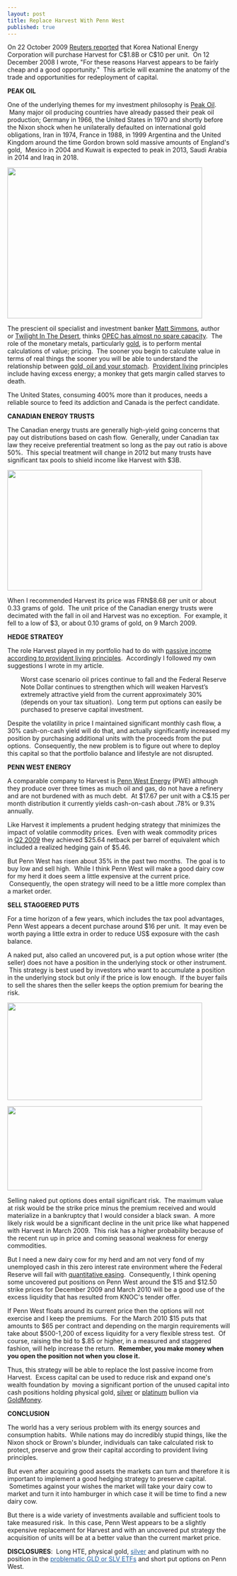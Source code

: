 ```yaml
---
layout: post
title: Replace Harvest With Penn West
published: true
---
```

<p>On 22 October 2009 <a title="harvest tender offer" href="http://www.reuters.com/article/marketsNews/idAFSP45411920091022?rpc=44" target="_blank">Reuters reported</a> that Korea National Energy Corporation will purchase Harvest for C$1.8B or C$10 per unit.  On 12 December 2008 I wrote, "For these reasons Harvest appears to be fairly cheap and a good opportunity."  This article will examine the anatomy of the trade and opportunities for redeployment of capital.</p>
<p><strong>PEAK OIL</strong></p>
<p>One of the underlying themes for my investment philosophy is <a id="aptureLink_nkTWYhsaiC" href="http://www.youtube.com/watch?v=gHKp5vF_VoE">Peak Oil</a>.  Many major oil producing countries have already passed their peak oil production; Germany in 1966, the United States in 1970 and shortly before the Nixon shock when he unilaterally defaulted on international gold obligations, Iran in 1974, France in 1988, in 1999 Argentina and the United Kingdom around the time Gordon brown sold massive amounts of England's gold,  Mexico in 2004 and Kuwait is expected to peak in 2013, Saudi Arabia in 2014 and Iraq in 2018.</p>
<p><img class="aligncenter" title="United States Oil Production" src="{{ site.baseurl }}/images/US-Oil-Production.jpg" alt="" width="440" height="341" /></p>
<p>The prescient oil specialist and investment banker <a id="aptureLink_muR5JmiACG" href="http://www.simmonsco-intl.com/default.asp">Matt Simmons</a>, author or <a title="twilight in the desert" href="http://www.runtogold.com/twilightinthedesertbook" target="_blank">Twilight In The Desert</a>, thinks <a id="aptureLink_27CcbaatJh" href="http://www.youtube.com/watch?v=bANON6KLlGE">OPEC has almost no spare capacity</a>.  The role of the monetary metals, particularly <a title="buy gold" href="http://www.how-to-buy-gold-safely.com/" target="_blank">gold</a>, is to perform mental calculations of value; pricing.  The sooner you begin to calculate value in terms of real things the sooner you will be able to understand the relationship between <a title="gold oil stomach" href="http://www.runtogold.com/2009/07/gold-oil-and-your-stomach/" target="_blank">gold, oil and your stomach</a>.  <a title="provident living" href="http://www.runtogold.com/2009/08/provident-living-principles/" target="_blank">Provident living</a> principles include having excess energy; a monkey that gets margin called starves to death.</p>
<p>The United States, consuming 400% more than it produces, needs a reliable source to feed its addiction and Canada is the perfect candidate.</p>
<p><strong>CANADIAN ENERGY TRUSTS</strong></p>
<p>The Canadian energy trusts are generally high-yield going concerns that pay out distributions based on cash flow.  Generally, under Canadian tax law they receive preferential treatment so long as the pay out ratio is above 50%.  This special treatment will change in 2012 but many trusts have significant tax pools to shield income like Harvest with $3B.</p>
<p><img class="aligncenter" title="Harvest in gold" src="{{ site.baseurl }}/images/HTE-Gold.jpg" alt="" width="440" height="272" /></p>
<p>When I recommended Harvest its price was FRN$8.68 per unit or about 0.33 grams of gold.  The unit price of the Canadian energy trusts were decimated with the fall in oil and Harvest was no exception.  For example, it fell to a low of $3, or about 0.10 grams of gold, on 9 March 2009.</p>
<p><strong>HEDGE STRATEGY</strong></p>
<p>The role Harvest played in my portfolio had to do with <a id="aptureLink_4py4OPh0SW" href="http://www.youtube.com/watch?v=BZxySzP_nYA#t=300">passive income according to provident living principles</a>.  Accordingly I followed my own suggestions I wrote in my article.</p>
<p style="padding-left: 30px;">Worst case scenario oil prices continue to fall and the Federal Reserve Note Dollar continues to strengthen which will weaken Harvest’s extremely attractive yield from the current approximately 30% (depends on your tax situation).  Long term put options can easily be purchased to preserve capital investment.</p>
<p>Despite the volatility in price I maintained significant monthly cash flow, a 30% cash-on-cash yield will do that, and actually significantly increased my position by purchasing additional units with the proceeds from the put options.  Consequently, the new problem is to figure out where to deploy this capital so that the portfolio balance and lifestyle are not disrupted.</p>
<p><strong>PENN WEST ENERGY</strong></p>
<p>A comparable company to Harvest is <a title="penn west energy" href="http://www.pennwest.com/" target="_blank">Penn West Energy</a> (PWE) although they produce over three times as much oil and gas, do not have a refinery and are not burdened with as much debt.  At $17.67 per unit with a C$.15 per month distribution it currently yields cash-on-cash about .78% or 9.3% annually.</p>
<p>Like Harvest it implements a prudent hedging strategy that minimizes the impact of volatile commodity prices.  Even with weak commodity prices in <a id="aptureLink_3q35paq2YS" href="http://www.runtogold.com/images/PWE-Q2-2009.pdf">Q2 2009</a> they achieved $25.64 netback per barrel of equivalent which included a realized hedging gain of $5.46.</p>
<p>But Penn West has risen about 35% in the past two months.  The goal is to buy low and sell high.  While I think Penn West will make a good dairy cow for my herd it does seem a little expensive at the current price.  Consequently, the open strategy will need to be a little more complex than a market order.</p>
<p><strong>SELL STAGGERED PUTS</strong></p>
<p>For a time horizon of a few years, which includes the tax pool advantages, Penn West appears a decent purchase around $16 per unit.  It may even be worth paying a little extra in order to reduce US$ exposure with the cash balance.</p>
<p>A naked put, also called an uncovered put, is a put option whose writer (the seller) does not have a position in the underlying stock or other instrument.  This strategy is best used by investors who want to accumulate a position in the underlying stock but only if the price is low enough.  If the buyer fails to sell the shares then the seller keeps the option premium for bearing the risk.</p>
<p><img class="aligncenter" title="penn west option" src="{{ site.baseurl }}/images/PWE-Option-Dec09.jpg" alt="" width="440" height="220" /></p>
<p><img class="aligncenter" title="Penn West options" src="{{ site.baseurl }}/images/PWE-Option-Mar10.jpg" alt="" width="440" height="190" /></p>
<p>Selling naked put options does entail significant risk.  The maximum value at risk would be the strike price minus the premium received and would materialize in a bankruptcy that I would consider a black swan.  A more likely risk would be a significant decline in the unit price like what happened with Harvest in March 2009.  This risk has a higher probability because of the recent run up in price and coming seasonal weakness for energy commodities.</p>
<p>But I need a new dairy cow for my herd and am not very fond of my unemployed cash in this zero interest rate environment where the Federal Reserve will fail with <a title="quantitative easing" href="http://www.runtogold.com/2008/11/quantitative-easing-and-gold/" target="_blank">quantitative easing</a>.  Consequently, I think opening some uncovered put positions on Penn West around the $15 and $12.50 strike prices for December 2009 and March 2010 will be a good use of the excess liquidity that has resulted from KNOC's tender offer.</p>
<p>If Penn West floats around its current price then the options will not exercise and I keep the premiums.  For the March 2010 $15 puts that amounts to $65 per contract and depending on the margin requirements will take about $500-1,200 of excess liquidity for a very flexible stress test.  Of course, raising the bid to $.85 or higher, in a measured and staggered fashion, will help increase the return.  <strong>Remember, you make money when you open the position not when you close it.</strong></p>
<p>Thus, this strategy will be able to replace the lost passive income from Harvest.  Excess capital can be used to reduce risk and expand one's wealth foundation by  moving a significant portion of the unused capital into cash positions holding physical gold, <a title="buy silver" href="http://www.how-to-buy-silver-safely.com/" target="_blank">silver</a> or <a title="buy platinum" href="http://www.how-to-buy-platinum-safely.com/" target="_blank">platinum</a> bullion via <a title="goldmoney" href="http://www.runtogold.com/goldmoney" target="_blank">GoldMoney</a>.</p>
<p><strong>CONCLUSION</strong></p>
<p>The world has a very serious problem with its energy sources and consumption habits.  While nations may do incredibly stupid things, like the Nixon shock or Brown's blunder, individuals can take calculated risk to protect, preserve and grow their capital according to provident living principles.</p>
<p>But even after acquiring good assets the markets can turn and therefore it is important to implement a good hedging strategy to preserve capital.  Sometimes against your wishes the market will take your dairy cow to market and turn it into hamburger in which case it will be time to find a new dairy cow.</p>
<p>But there is a wide variety of investments available and sufficient tools to take measured risk.  In this case, Penn West appears to be a slightly expensive replacement for Harvest and with an uncovered put strategy the acquisition of units will be at a better value than the current market price.</p>
<p><strong>DISCLOSURES</strong>:  Long HTE, physical gold, <a style="color: #2361a1; text-decoration: underline; padding: 0px; margin: 0px;" title="silver" href="http://www.silver-investor.com/" target="_blank">silver</a> and platinum with no position in the <a style="color: #2361a1; text-decoration: underline; padding: 0px; margin: 0px;" title="gld etf" href="http://www.runtogold.com/2008/12/a-problem-with-gld-and-slv-etfs/" target="_blank">problematic GLD or SLV ETFs</a> and short put options on Penn West.</p>
